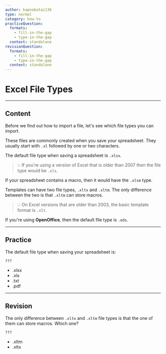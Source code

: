 ```yaml
---
author: kapnobatai136
type: normal
category: how-to
practiceQuestion:
  formats:
    - fill-in-the-gap
    - type-in-the-gap
  context: standalone
revisionQuestion:
  formats:
    - fill-in-the-gap
    - type-in-the-gap
  context: standalone
---
```


# Excel File Types 


---

## Content

Before we find out how to import a file, let's see which file types you can import.

These files are commonly created when you save your spreadsheet. They usually start with `.xl` followed by one or two characters. 

The default file type when saving a spreadsheet is `.xlsx`. 

> 💡 If you're using a version of Excel that is older than 2007 then the file type would be `.xls`.

If your spreadsheet contains a macro, then it would have the `.xlsm` type.

Templates can have two file types, `.xltx` and `.xltm`. The only difference between the two is that `.xltm` can store macros.

> 💡 On Excel versions that are older than 2003, the basic template format is `.xlt`.

If you're using **OpenOffice**, then the default file type is `.ods`.


---

## Practice

The default file type when saving your spreadsheet is:
```plain-text
???
```

- .xlsx
- .xls
- .txt
- .pdf


---

## Revision

The only difference between `.xltx` and `.xltm` file types is that the one of them can store macros. Which one?

```plain-text
???
```

- .xltm
- .xltx
